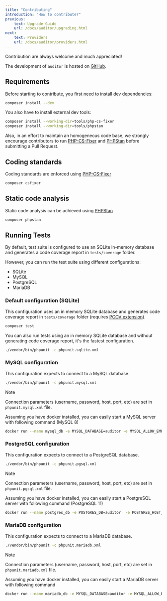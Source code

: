 ```yaml
---
title: "Contributing"
introduction: "How to contribute?"
previous:
    text: Upgrade Guide
    url: /docs/auditor/upgrading.html
next:
    text: Providers
    url: /docs/auditor/providers.html
---
```


Contribution are always welcome and much appreciated!

The development of `auditor` is hosted on [GitHub](https://github.com/DamienHarper/auditor).

## Requirements
Before starting to contribute, you first need to install dev dependencies:

```bash
composer install --dev
```

You also have to install external dev tools:

```bash
composer install --working-dir=tools/php-cs-fixer
composer install --working-dir=tools/phpstan
```

Also, in an effort to maintain an homogeneous code base, we strongly encourage contributors
to run [PHP-CS-Fixer](https://github.com/FriendsOfPHP/PHP-CS-Fixer) and [PHPStan](https://github.com/phpstan/phpstan)
before submitting a Pull Request.


## Coding standards
Coding standards are enforced using [PHP-CS-Fixer](https://github.com/FriendsOfPHP/PHP-CS-Fixer)

```bash
composer csfixer
```


## Static code analysis
Static code analysis can be achieved using [PHPStan](https://github.com/phpstan/phpstan)

```bash
composer phpstan
```


## Running Tests
By default, test suite is configured to use an SQLite in-memory database and generates
a code coverage report in `tests/coverage` folder.

However, you can run the test suite using different configurations:
- SQLite
- MySQL
- PostgreSQL
- MariaDB


### Default configuration (SQLite)
This configuration uses an in memory SQLite database and generates code coverage report
in `tests/coverage` folder (requires [PCOV extension](https://github.com/krakjoe/pcov)).

```bash
composer test
```

You can also run tests using an in memory SQLite database and without generating code coverage report,
it's the fastest configuration.

```bash
./vendor/bin/phpunit -c phpunit.sqlite.xml 
```


### MySQL configuration
This configuration expects to connect to a MySQL database.

```bash
./vendor/bin/phpunit -c phpunit.mysql.xml 
```

<div class="note note-info" role="alert">
  <p class="note-title">Note</p>
  <p class="note-desc">Connection parameters (username, password, host, port, etc) are set in <code>phpunit.mysql.xml</code> file.</p>
</div>

Assuming you have docker installed, you can easily start a MySQL server with following command (MySQL 8)

```bash
docker run --name mysql_db -e MYSQL_DATABASE=auditor -e MYSQL_ALLOW_EMPTY_PASSWORD=1 -d -p 3306:3306 mysql --default-authentication-plugin=mysql_native_password
```


### PostgreSQL configuration
This configuration expects to connect to a PostgreSQL database.

```bash
./vendor/bin/phpunit -c phpunit.pgsql.xml 
```

<div class="note note-info" role="alert">
  <p class="note-title">Note</p>
  <p class="note-desc">Connection parameters (username, password, host, port, etc) are set in <code>phpunit.pgsql.xml</code> file.</p>
</div>

Assuming you have docker installed, you can easily start a PostgreSQL server with following command (PostgreSQL 11)

```bash
docker run --name postgres_db -e POSTGRES_DB=auditor  -e POSTGRES_HOST_AUTH_METHOD=trust -d -p 5432:5432 postgres
```


### MariaDB configuration
This configuration expects to connect to a MariaDB database.

```bash
./vendor/bin/phpunit -c phpunit.mariadb.xml 
```

<div class="note note-info" role="alert">
  <p class="note-title">Note</p>
  <p class="note-desc">Connection parameters (username, password, host, port, etc) are set in <code>phpunit.mariadb.xml</code> file.</p>
</div>

Assuming you have docker installed, you can easily start a MariaDB server with following command

```bash
docker run --name mariadb_db -e MYSQL_DATABASE=auditor -e MYSQL_ALLOW_EMPTY_PASSWORD=1 -p 3306:3306 mariadb
```
